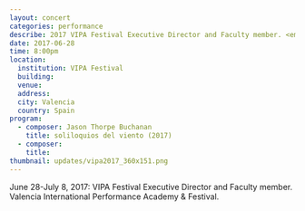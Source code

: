 ```yaml
---
layout: concert
categories: performance
describe: 2017 VIPA Festival Executive Director and Faculty member. <em>soliloquios del viento</em> performed by Ensemble Interface.
date: 2017-06-28
time: 8:00pm
location:
  institution: VIPA Festival
  building:
  venue:
  address:
  city: Valencia
  country: Spain
program:
  - composer: Jason Thorpe Buchanan
    title: soliloquios del viento (2017)
  - composer:
    title:
thumbnail: updates/vipa2017_360x151.png
---
```


June 28-July 8, 2017: VIPA Festival Executive Director and Faculty member. Valencia International Performance Academy & Festival.
